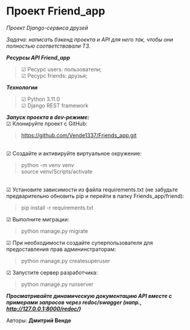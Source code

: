 # Проект Friend_app

<i>Проект Django-сервиса друзей</i>

<i>Задача: написать бэкенд проекта и API для него так,
чтобы они полностью соответствовали ТЗ.</i>

<i><b>Ресурсы API Friend_app</i></b>
<blockquote>
☑ Ресурс users: пользователи; <br>
☑ Ресурс friends: друзья;  <br>
</blockquote>

<i><b>Технологии</i></b>
<blockquote>
☑ Python 3.11.0 <br>
☑ Django REST framework
</blockquote>

<i><b>Запуск проекта в dev-режиме:</i></b><br>
☑ Клонируйте проект с GitHub:</li>
    <blockquote>
      https://github.com/Vende1337/Friends_app.git
    </blockquote>  
☑ Создайте и активируйте виртуальное окружение:</li>
    <blockquote>
      python -m venv venv<br>
      source venv/Scripts/activate
    </blockquote>  
☑ Установите зависимости из файла requirements.txt (не забудьте предварительно обновить pip и перейти в папку Friends_app/friend):</li>
    <blockquote>
      pip install -r requirements.txt
    </blockquote>
☑ Выполните миграции:</li>
    <blockquote>
      python manage.py migrate
    </blockquote>
☑ При необходимости создайте суперпользователя для предоставления прав админинстраторам:</li>
    <blockquote>
      python manage.py createsuperuser
    </blockquote>
 ☑ Запустите сервер разработчика:</li>
    <blockquote>
      python manage.py runserver
    </blockquote>
</li>

<i><b>Просматривайте динамическую документацию API вместе с примерами запросов через redoc/swagger (напр., <http://127.0.0.1:8000/redoc/>)</i></b><br>
  
Авторы:
<b>Дмитрий Венде</b><br>